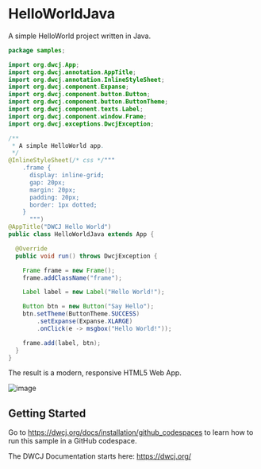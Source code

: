# HelloWorldJava
A simple HelloWorld project written in Java.


```java
package samples;

import org.dwcj.App;
import org.dwcj.annotation.AppTitle;
import org.dwcj.annotation.InlineStyleSheet;
import org.dwcj.component.Expanse;
import org.dwcj.component.button.Button;
import org.dwcj.component.button.ButtonTheme;
import org.dwcj.component.texts.Label;
import org.dwcj.component.window.Frame;
import org.dwcj.exceptions.DwcjException;

/**
 * A simple HelloWorld app.
 */
@InlineStyleSheet(/* css */"""
    .frame {
      display: inline-grid;
      gap: 20px;
      margin: 20px;
      padding: 20px;
      border: 1px dotted;
    }
      """)
@AppTitle("DWCJ Hello World")
public class HelloWorldJava extends App {

  @Override
  public void run() throws DwcjException {

    Frame frame = new Frame();
    frame.addClassName("frame");

    Label label = new Label("Hello World!");

    Button btn = new Button("Say Hello");
    btn.setTheme(ButtonTheme.SUCCESS)
        .setExpanse(Expanse.XLARGE)
        .onClick(e -> msgbox("Hello World!"));

    frame.add(label, btn);
  }
}
```

The result is a modern, responsive HTML5 Web App.

![image](https://user-images.githubusercontent.com/4833070/170968208-6ff79616-ed95-40f7-aa75-d5180bf71167.png)


## Getting Started

Go to https://dwcj.org/docs/installation/github_codespaces to learn how to run this sample in a GitHub codespace.

The DWCJ Documentation starts here: https://dwcj.org/




